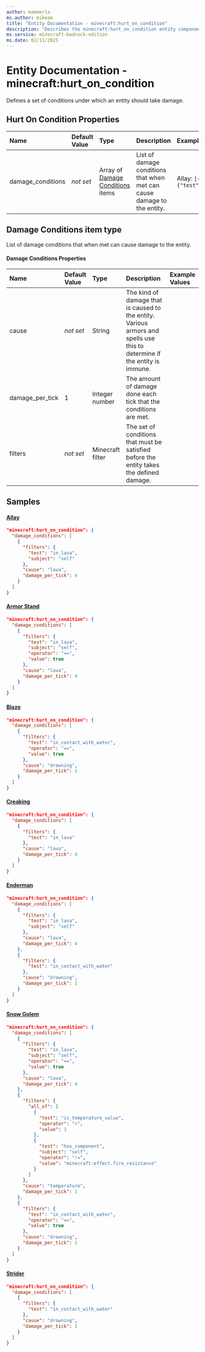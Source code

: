 ```yaml
---
author: mammerla
ms.author: mikeam
title: "Entity Documentation - minecraft:hurt_on_condition"
description: "Describes the minecraft:hurt_on_condition entity component"
ms.service: minecraft-bedrock-edition
ms.date: 02/11/2025 
---
```


# Entity Documentation - minecraft:hurt_on_condition

Defines a set of conditions under which an entity should take damage.


## Hurt On Condition Properties

|Name       |Default Value |Type |Description |Example Values |
|:----------|:-------------|:----|:-----------|:------------- |
| damage_conditions | *not set* | Array of [Damage Conditions](#damage-conditions-item-type) items | List of damage conditions that when met can cause damage to the entity. | Allay: `[{"filters":{"test":"in_lava","subject":"self"},"cause":"lava","damage_per_tick":4}]` | 

## Damage Conditions item type
List of damage conditions that when met can cause damage to the entity.


#### Damage Conditions Properties

|Name       |Default Value |Type |Description |Example Values |
|:----------|:-------------|:----|:-----------|:------------- |
| cause | *not set* | String | The kind of damage that is caused to the entity. Various armors and spells use this to determine if the entity is immune. |  | 
| damage_per_tick | 1 | Integer number | The amount of damage done each tick that the conditions are met. |  | 
| filters | *not set* | Minecraft filter | The set of conditions that must be satisfied before the entity takes the defined damage. |  | 

## Samples

#### [Allay](https://github.com/Mojang/bedrock-samples/tree/preview/behavior_pack/entities/allay.json)


```json
"minecraft:hurt_on_condition": {
  "damage_conditions": [
    {
      "filters": {
        "test": "in_lava",
        "subject": "self"
      },
      "cause": "lava",
      "damage_per_tick": 4
    }
  ]
}
```

#### [Armor Stand](https://github.com/Mojang/bedrock-samples/tree/preview/behavior_pack/entities/armor_stand.json)


```json
"minecraft:hurt_on_condition": {
  "damage_conditions": [
    {
      "filters": {
        "test": "in_lava",
        "subject": "self",
        "operator": "==",
        "value": true
      },
      "cause": "lava",
      "damage_per_tick": 4
    }
  ]
}
```

#### [Blaze](https://github.com/Mojang/bedrock-samples/tree/preview/behavior_pack/entities/blaze.json)


```json
"minecraft:hurt_on_condition": {
  "damage_conditions": [
    {
      "filters": {
        "test": "in_contact_with_water",
        "operator": "==",
        "value": true
      },
      "cause": "drowning",
      "damage_per_tick": 1
    }
  ]
}
```

#### [Creaking](https://github.com/Mojang/bedrock-samples/tree/preview/behavior_pack/entities/creaking.json)


```json
"minecraft:hurt_on_condition": {
  "damage_conditions": [
    {
      "filters": {
        "test": "in_lava"
      },
      "cause": "lava",
      "damage_per_tick": 4
    }
  ]
}
```

#### [Enderman](https://github.com/Mojang/bedrock-samples/tree/preview/behavior_pack/entities/enderman.json)


```json
"minecraft:hurt_on_condition": {
  "damage_conditions": [
    {
      "filters": {
        "test": "in_lava",
        "subject": "self"
      },
      "cause": "lava",
      "damage_per_tick": 4
    },
    {
      "filters": {
        "test": "in_contact_with_water"
      },
      "cause": "drowning",
      "damage_per_tick": 1
    }
  ]
}
```

#### [Snow Golem](https://github.com/Mojang/bedrock-samples/tree/preview/behavior_pack/entities/snow_golem.json)


```json
"minecraft:hurt_on_condition": {
  "damage_conditions": [
    {
      "filters": {
        "test": "in_lava",
        "subject": "self",
        "operator": "==",
        "value": true
      },
      "cause": "lava",
      "damage_per_tick": 4
    },
    {
      "filters": {
        "all_of": [
          {
            "test": "is_temperature_value",
            "operator": ">",
            "value": 1
          },
          {
            "test": "has_component",
            "subject": "self",
            "operator": "!=",
            "value": "minecraft:effect.fire_resistance"
          }
        ]
      },
      "cause": "temperature",
      "damage_per_tick": 1
    },
    {
      "filters": {
        "test": "in_contact_with_water",
        "operator": "==",
        "value": true
      },
      "cause": "drowning",
      "damage_per_tick": 1
    }
  ]
}
```

#### [Strider](https://github.com/Mojang/bedrock-samples/tree/preview/behavior_pack/entities/strider.json)


```json
"minecraft:hurt_on_condition": {
  "damage_conditions": [
    {
      "filters": {
        "test": "in_contact_with_water"
      },
      "cause": "drowning",
      "damage_per_tick": 1
    }
  ]
}
```
